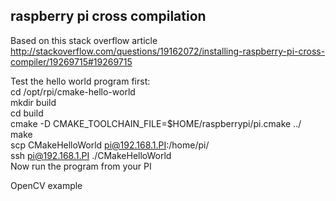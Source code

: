 raspberry pi cross compilation
------------------------------

Based on this stack overflow article  
http://stackoverflow.com/questions/19162072/installing-raspberry-pi-cross-compiler/19269715#19269715  

Test the hello world program first:  
cd /opt/rpi/cmake-hello-world  
mkdir build  
cd build  
cmake -D CMAKE_TOOLCHAIN_FILE=$HOME/raspberrypi/pi.cmake ../  
make  
scp CMakeHelloWorld pi@192.168.1.PI:/home/pi/  
ssh pi@192.168.1.PI ./CMakeHelloWorld  
Now run the program from your PI  


OpenCV example  


